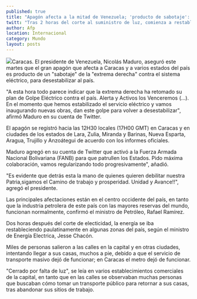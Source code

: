```yaml
---
published: true
title: "Apagón afecta a la mitad de Venezuela; 'producto de sabotaje': Maduro"
twitt: "Tras 2 horas del corte al suministro de luz, comienza a restablecerse en algunos puntos, informa ministro."
author: Afp
location: Internacional
category: Mundo
layout: posts
---
```


![](http://i.imgur.com/8fIFG29m.jpg)Caracas. El presidente de Venezuela, Nicolás Maduro, aseguró este martes que el gran apagón que afecta a Caracas y a varios estados del país es producto de un "sabotaje" de la "extrema derecha" contra el sistema eléctrico, para desestabilizar al país.

"A esta hora todo parece indicar que la extrema derecha ha retomado su plan de Golpe Eléctrico contra el país. Alerta y Activos los Venceremos (...). En el momento que hemos estabilizado el servicio eléctrico y vamos inaugurando nuevas obras, dan este golpe para volver a desestabilizar", afirmó Maduro en su cuenta de Twitter.

El apagón se registró hacia las 12H30 locales (17H00 GMT) en Caracas y en ciudades de los estados de Lara, Zulia, Miranda y Barinas, Nueva Esparta, Aragua, Trujillo y Anzoátegui de acuerdo con los informes oficiales.

Maduro agregó en su cuenta de Twitter que activó a la Fuerza Armada Nacional Bolivariana (FANB) para que patrullen los Estados. Pido máxima colaboración, vamos regularizando todo progresivamente", añadió.

"Es evidente que detrás esta la mano de quienes quieren debilitar nuestra Patria,sigamos el Camino de trabajo y prosperidad. Unidad y Avance!!", agregó el presidente.

Las principales afectaciones están en el centro occidente del país, en tanto que la industria petrolera de este país con las mayores reservas del mundo, funcionan normalmente, confirmó el ministro de Petróleo, Rafael Ramírez.

Dos horas después del corte de electicidad, la energía se iba restableciendo paulatinamente en algunas zonas del país, según el ministro de Energía Electrica, Jesse Chacón.

Miles de personas salieron a las calles en la capital y en otras ciudades, intentando llegar a sus casas, muchos a pie, debido a que el servicio de transporte masivo dejó de funcionar; en Caracas el metro dejó de funcionar.

"Cerrado por falta de luz", se leía en varios establecimientos comerciales de la capital, en tanto que en las calles se observaban muchas personas que buscaban cómo tomar un transporte público para retornar a sus casas, tras abandonar sus sitios de trabajo.
